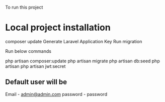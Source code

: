 To run this project
# Local project installation
composer update
Generate Laravel Application Key
Run migration

Run below commands

php artisan composer:update
php artisan migrate
php artisan db:seed
php artisan php artisan jwt:secret

## Default user will be 
Email - admin@admin.com
password - password